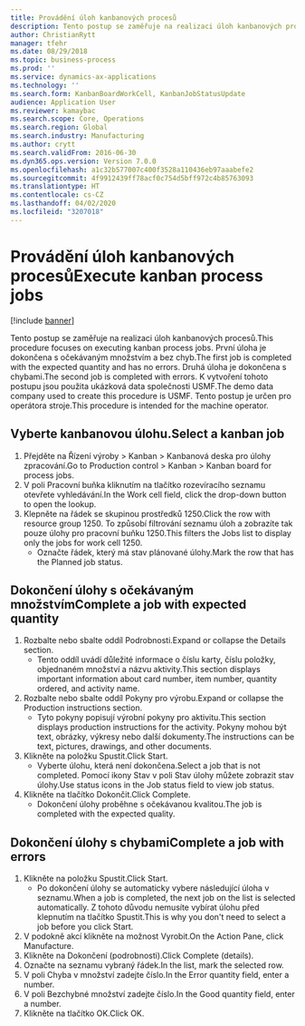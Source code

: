 ```yaml
---
title: Provádění úloh kanbanových procesů
description: Tento postup se zaměřuje na realizaci úloh kanbanových procesů.
author: ChristianRytt
manager: tfehr
ms.date: 08/29/2018
ms.topic: business-process
ms.prod: ''
ms.service: dynamics-ax-applications
ms.technology: ''
ms.search.form: KanbanBoardWorkCell, KanbanJobStatusUpdate
audience: Application User
ms.reviewer: kamaybac
ms.search.scope: Core, Operations
ms.search.region: Global
ms.search.industry: Manufacturing
ms.author: crytt
ms.search.validFrom: 2016-06-30
ms.dyn365.ops.version: Version 7.0.0
ms.openlocfilehash: a1c32b577007c400f3528a110436eb97aaabefe2
ms.sourcegitcommit: 4f9912439ff78acf0c754d5bff972c4b85763093
ms.translationtype: HT
ms.contentlocale: cs-CZ
ms.lasthandoff: 04/02/2020
ms.locfileid: "3207018"
---
```

# <a name="execute-kanban-process-jobs"></a><span data-ttu-id="8bfe6-103">Provádění úloh kanbanových procesů</span><span class="sxs-lookup"><span data-stu-id="8bfe6-103">Execute kanban process jobs</span></span>

[!include [banner](../../includes/banner.md)]

<span data-ttu-id="8bfe6-104">Tento postup se zaměřuje na realizaci úloh kanbanových procesů.</span><span class="sxs-lookup"><span data-stu-id="8bfe6-104">This procedure focuses on executing kanban process jobs.</span></span> <span data-ttu-id="8bfe6-105">První úloha je dokončena s očekávaným množstvím a bez chyb.</span><span class="sxs-lookup"><span data-stu-id="8bfe6-105">The first job is completed with the expected quantity and has no errors.</span></span> <span data-ttu-id="8bfe6-106">Druhá úloha je dokončena s chybami.</span><span class="sxs-lookup"><span data-stu-id="8bfe6-106">The second job is completed with errors.</span></span> <span data-ttu-id="8bfe6-107">K vytvoření tohoto postupu jsou použita ukázková data společnosti USMF.</span><span class="sxs-lookup"><span data-stu-id="8bfe6-107">The demo data company used to create this procedure is USMF.</span></span> <span data-ttu-id="8bfe6-108">Tento postup je určen pro operátora stroje.</span><span class="sxs-lookup"><span data-stu-id="8bfe6-108">This procedure is intended for the machine operator.</span></span>


## <a name="select-a-kanban-job"></a><span data-ttu-id="8bfe6-109">Vyberte kanbanovou úlohu.</span><span class="sxs-lookup"><span data-stu-id="8bfe6-109">Select a kanban job</span></span>
1. <span data-ttu-id="8bfe6-110">Přejděte na Řízení výroby > Kanban > Kanbanová deska pro úlohy zpracování.</span><span class="sxs-lookup"><span data-stu-id="8bfe6-110">Go to Production control > Kanban > Kanban board for process jobs.</span></span>
2. <span data-ttu-id="8bfe6-111">V poli Pracovní buňka kliknutím na tlačítko rozevíracího seznamu otevřete vyhledávání.</span><span class="sxs-lookup"><span data-stu-id="8bfe6-111">In the Work cell field, click the drop-down button to open the lookup.</span></span>
3. <span data-ttu-id="8bfe6-112">Klepněte na řádek se skupinou prostředků 1250.</span><span class="sxs-lookup"><span data-stu-id="8bfe6-112">Click the row with resource group 1250.</span></span> <span data-ttu-id="8bfe6-113">To způsobí filtrování seznamu úloh a zobrazíte tak pouze úlohy pro pracovní buňku 1250.</span><span class="sxs-lookup"><span data-stu-id="8bfe6-113">This filters the Jobs list to display only the jobs for work cell 1250.</span></span>
    * <span data-ttu-id="8bfe6-114">Označte řádek, který má stav plánované úlohy.</span><span class="sxs-lookup"><span data-stu-id="8bfe6-114">Mark the row that has the Planned job status.</span></span>  

## <a name="complete-a-job-with-expected-quantity"></a><span data-ttu-id="8bfe6-115">Dokončení úlohy s očekávaným množstvím</span><span class="sxs-lookup"><span data-stu-id="8bfe6-115">Complete a job with expected quantity</span></span>
1. <span data-ttu-id="8bfe6-116">Rozbalte nebo sbalte oddíl Podrobnosti.</span><span class="sxs-lookup"><span data-stu-id="8bfe6-116">Expand or collapse the Details section.</span></span>
    * <span data-ttu-id="8bfe6-117">Tento oddíl uvádí důležité informace o číslu karty, číslu položky, objednaném množství a názvu aktivity.</span><span class="sxs-lookup"><span data-stu-id="8bfe6-117">This section displays important information about card number, item number, quantity ordered, and activity name.</span></span>  
2. <span data-ttu-id="8bfe6-118">Rozbalte nebo sbalte oddíl Pokyny pro výrobu.</span><span class="sxs-lookup"><span data-stu-id="8bfe6-118">Expand or collapse the Production instructions section.</span></span>
    * <span data-ttu-id="8bfe6-119">Tyto pokyny popisují výrobní pokyny pro aktivitu.</span><span class="sxs-lookup"><span data-stu-id="8bfe6-119">This section displays production instructions for the activity.</span></span> <span data-ttu-id="8bfe6-120">Pokyny mohou být text, obrázky, výkresy nebo další dokumenty.</span><span class="sxs-lookup"><span data-stu-id="8bfe6-120">The instructions can be text, pictures, drawings, and other documents.</span></span>  
3. <span data-ttu-id="8bfe6-121">Klikněte na položku Spustit.</span><span class="sxs-lookup"><span data-stu-id="8bfe6-121">Click Start.</span></span>
    * <span data-ttu-id="8bfe6-122">Vyberte úlohu, která není dokončena.</span><span class="sxs-lookup"><span data-stu-id="8bfe6-122">Select a job that is not completed.</span></span> <span data-ttu-id="8bfe6-123">Pomocí ikony Stav v poli Stav úlohy můžete zobrazit stav úlohy.</span><span class="sxs-lookup"><span data-stu-id="8bfe6-123">Use status icons in the Job status field to view job status.</span></span>      
4. <span data-ttu-id="8bfe6-124">Klikněte na tlačítko Dokončit.</span><span class="sxs-lookup"><span data-stu-id="8bfe6-124">Click Complete.</span></span>
    * <span data-ttu-id="8bfe6-125">Dokončení úlohy proběhne s očekávanou kvalitou.</span><span class="sxs-lookup"><span data-stu-id="8bfe6-125">The job is completed with the expected quality.</span></span>  

## <a name="complete-a-job-with-errors"></a><span data-ttu-id="8bfe6-126">Dokončení úlohy s chybami</span><span class="sxs-lookup"><span data-stu-id="8bfe6-126">Complete a job with errors</span></span>
1. <span data-ttu-id="8bfe6-127">Klikněte na položku Spustit.</span><span class="sxs-lookup"><span data-stu-id="8bfe6-127">Click Start.</span></span>
    * <span data-ttu-id="8bfe6-128">Po dokončení úlohy se automaticky vybere následující úloha v seznamu.</span><span class="sxs-lookup"><span data-stu-id="8bfe6-128">When a job is completed, the next job on the list is selected automatically.</span></span> <span data-ttu-id="8bfe6-129">Z tohoto důvodu nemusíte vybírat úlohu před klepnutím na tlačítko Spustit.</span><span class="sxs-lookup"><span data-stu-id="8bfe6-129">This is why you don't need to select a job before you click Start.</span></span>  
2. <span data-ttu-id="8bfe6-130">V podokně akcí klikněte na možnost Vyrobit.</span><span class="sxs-lookup"><span data-stu-id="8bfe6-130">On the Action Pane, click Manufacture.</span></span>
3. <span data-ttu-id="8bfe6-131">Klikněte na Dokončení (podrobnosti).</span><span class="sxs-lookup"><span data-stu-id="8bfe6-131">Click Complete (details).</span></span>
4. <span data-ttu-id="8bfe6-132">Označte na seznamu vybraný řádek.</span><span class="sxs-lookup"><span data-stu-id="8bfe6-132">In the list, mark the selected row.</span></span>
5. <span data-ttu-id="8bfe6-133">V poli Chyba v množství zadejte číslo.</span><span class="sxs-lookup"><span data-stu-id="8bfe6-133">In the Error quantity field, enter a number.</span></span>
6. <span data-ttu-id="8bfe6-134">V poli Bezchybné množství zadejte číslo.</span><span class="sxs-lookup"><span data-stu-id="8bfe6-134">In the Good quantity field, enter a number.</span></span>
7. <span data-ttu-id="8bfe6-135">Klikněte na tlačítko OK.</span><span class="sxs-lookup"><span data-stu-id="8bfe6-135">Click OK.</span></span>

